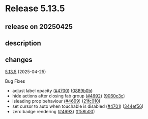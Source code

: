 # Release 5.13.5

## release on 20250425

## description

## changes

<a href="https://github.com/callstack/react-native-paper/compare/v5.13.4...v5.13.5">5.13.5</a> (2025-04-25)

Bug Fixes

* adjust label opacity (<a href="https://github.com/callstack/react-native-paper/issues/4700" data-hovercard-type="pull_request" data-hovercard-url="/callstack/react-native-paper/pull/4700/hovercard">#4700</a>) (<a href="https://github.com/callstack/react-native-paper/commit/0889b0b301735bf1ac0bd71bc4d4cc8bec331026">0889b0b</a>)
* hide actions after closing fab group (<a href="https://github.com/callstack/react-native-paper/issues/4692" data-hovercard-type="pull_request" data-hovercard-url="/callstack/react-native-paper/pull/4692/hovercard">#4692</a>) (<a href="https://github.com/callstack/react-native-paper/commit/9060c3c1c6fbbb50a7c64b3dfbb4d2d78a6da34d">9060c3c</a>)
* isleading prop behaviour (<a href="https://github.com/callstack/react-native-paper/issues/4699" data-hovercard-type="pull_request" data-hovercard-url="/callstack/react-native-paper/pull/4699/hovercard">#4699</a>) (<a href="https://github.com/callstack/react-native-paper/commit/21fc01045c9d89a4814ea7818a78dad1091c02b8">21fc010</a>)
* set cursor to auto when touchable is disabled (<a href="https://github.com/callstack/react-native-paper/issues/4701" data-hovercard-type="pull_request" data-hovercard-url="/callstack/react-native-paper/pull/4701/hovercard">#4701</a>) (<a href="https://github.com/callstack/react-native-paper/commit/344ef56bce2e3cad0d69bf414f0ebe2c1854d365">344ef56</a>)
* zero badge rendering (<a href="https://github.com/callstack/react-native-paper/issues/4693" data-hovercard-type="pull_request" data-hovercard-url="/callstack/react-native-paper/pull/4693/hovercard">#4693</a>) (<a href="https://github.com/callstack/react-native-paper/commit/ff58b002b9230d79850e98b3cae9e17d04be8731">ff58b00</a>)

